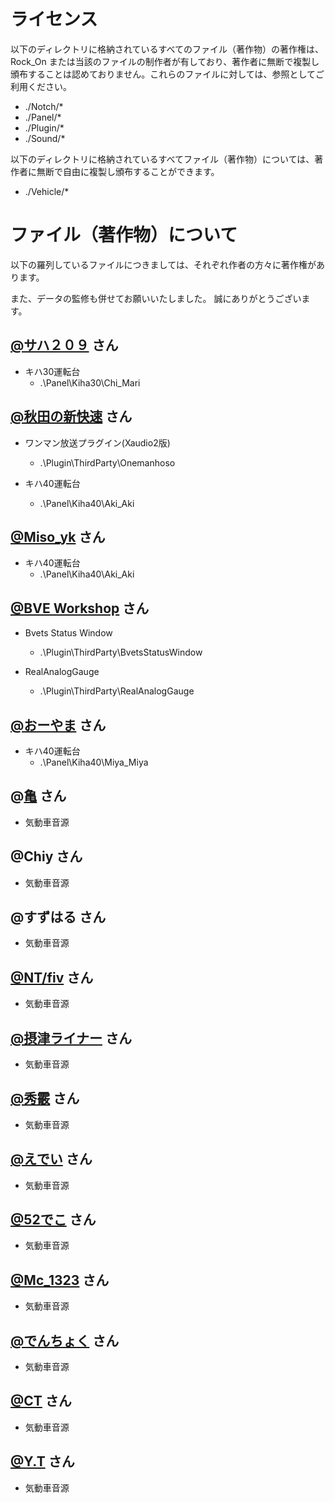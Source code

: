 # ライセンス

以下のディレクトリに格納されているすべてのファイル（著作物）の著作権は、 Rock_On または当該のファイルの制作者が有しており、著作者に無断で複製し頒布することは認めておりません。これらのファイルに対しては、参照としてご利用ください。

- ./Notch/*
- ./Panel/*
- ./Plugin/*
- ./Sound/*

以下のディレクトリに格納されているすべてファイル（著作物）については、著作者に無断で自由に複製し頒布することができます。

- ./Vehicle/*


# ファイル（著作物）について

以下の羅列しているファイルにつきましては、それぞれ作者の方々に著作権があります。

また、データの監修も併せてお願いいたしました。
誠にありがとうございます。


## [@サハ２０９](http://saha209kame.web.fc2.com/) さん

- キハ30運転台
  - .\Panel\Kiha30\Chi_Mari


## [@秋田の新快速](http://asked757001.web.fc2.com/) さん

- ワンマン放送プラグイン(Xaudio2版)
  - .\Plugin\ThirdParty\Onemanhoso

- キハ40運転台
  - .\Panel\Kiha40\Aki_Aki


## [@Miso_yk](https://miso-yk.wixsite.com/ci19) さん

- キハ40運転台
  - .\Panel\Kiha40\Aki_Aki


## [@BVE Workshop](http://bvews.jpn.org/) さん

- Bvets Status Window
  - .\Plugin\ThirdParty\BvetsStatusWindow

- RealAnalogGauge
  - .\Plugin\ThirdParty\RealAnalogGauge


## [@おーやま](https://twitter.com/Aila_SW) さん

- キハ40運転台
  - .\Panel\Kiha40\Miya_Miya


## @[亀](https://twitter.com/anagumakame) さん

- 気動車音源


## @Chiy さん

- 気動車音源


## @すずはる さん

- 気動車音源


## [@NT/fiv](http://kantanbay.org/) さん

- 気動車音源


## [@摂津ライナー](https://blog.ap.teacup.com/bve-west/) さん

- 気動車音源


## [@秀霰](http://km207.blog.fc2.com/) さん

- 気動車音源


## [@えでい](https://twitter.com/eddy_474740) さん

- 気動車音源


## [@52でこ](https://twitter.com/52D5022D_2154) さん

- 気動車音源


## [@Mc_1323](https://mc1323bve.blogspot.com/) さん

- 気動車音源


## [@でんちょく](https://twitter.com/ME41AEB) さん

- 気動車音源


## [@CT](https://twitter.com/ct_813) さん

- 気動車音源


## [@Y.T](https://twitter.com/OCEAN283) さん

- 気動車音源
